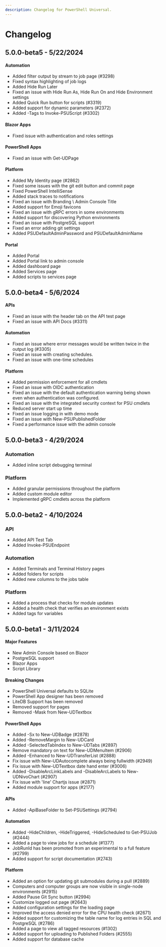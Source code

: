 ```yaml
---
description: Changelog for PowerShell Universal.
---
```


# Changelog

## 5.0.0-beta5 - 5/22/2024

#### Automation

* Added filter output by stream to job page (#3298)
* Fixed syntax highlighting of job logs
* Added Hide Run Later
* Fixed an issue with Hide Run As, Hide Run On and Hide Environment settings
* Added Quick Run button for scripts (#3319)
* Added support for dynamic parameters (#2372)
* Added -Tags to Invoke-PSUScript (#3302)

#### Blazor Apps

* Fixed issue with authentication and roles settings

#### PowerShell Apps

* Fixed an issue with Get-UDPage

#### Platform

* Added My Identity page (#2862)
* Fixed some issues with the git edit button and commit page
* Fixed PowerShell IntelliSense
* Added stack traces to notifications
* Fixed an issue with Branding \ Admin Console Title
* Added support for Emoji favicons
* Fixed an issue with gRPC errors in some environments
* Added support for discovering Python environments
* Fixed an issue with PostgreSQL support
* Fixed an error adding git settings
* Added PSUDefaultAdminPassword and PSUDefaultAdminName

#### Portal

* Added Portal
* Added Portal link to admin console
* Added dashboard page
* Added Services page
* Added scripts to services page

## 5.0.0-beta4 - 5/6/2024

#### APIs

* Fixed an issue with the header tab on the API test page
* Fixed an issue with API Docs (#3311)

#### Automation

* Fixed an issue where error messages would be written twice in the output log (#3305)
* Fixed an issue with creating schedules.
* Fixed an issue with one-time schedules

#### Platform

* Added permission enforcement for all cmdlets
* Fixed an issue with OIDC authentication
* Fixed an issue with the default authentication warning being shown even when authentication was configured.
* Fixed an issue with the integrated security context for PSU cmdlets
* Reduced server start up time
* Fixed an issue logging in with demo mode
* Fixed an issue with New-PSUPublishedFolder
* Fixed a performance issue with the admin console

## 5.0.0-beta3 - 4/29/2024

### Automation

* Added inline script debugging terminal

### Platform

* Added granular permissions throughout the platform
* Added custom module editor
* Implemented gRPC cmdlets across the platform

## 5.0.0-beta2 - 4/10/2024

### API

* Added API Test Tab
* Added Invoke-PSUEndpoint

### Automation

* Added Terminals and Terminal History pages
* Added folders for scripts
* Added new columns to the jobs table

### Platform

* Added a process that checks for module updates
* Added a health check that verifies an environment exists
* Added tags for variables

## 5.0.0-beta1 - 3/11/2024

#### Major Features

* New Admin Console based on Blazor
* PostgreSQL support
* Blazor Apps
* Script Library

#### Breaking Changes

* PowerShell Universal defaults to SQLite
* PowerShell App designer has been removed
* LiteDB Support has been removed
* Removed support for pages
* Removed -Mask from New-UDTextbox

#### PowerShell Apps

* Added -Sx to New-UDBadge (#2878)
* Added -RemoveMargin to New-UDCard
* Added -SelectedTabIndex to New-UDTabs (#2897)
* Remove mandatory on text for New-UDMenuItem (#2906)
* Added -Enhanced to New-UDTransferList (#2888)
* Fix issue with New-UDAutocomplete always being fullwidth (#2949)
* Fix issue with New-UDTextbox date hand enter (#3006)
* Added -DisableArcLinkLabels and -DisableArcLabels to New-UDNivoChart (#2907)
* Fix issue with 'line' Chartjs issue (#2871)
* Added module support for apps (#2177)

#### APIs

* Added -ApiBaseFolder to Set-PSUSettings (#2794)

#### Automation

* Added -HideChildren, -HideTriggered, -HideScheduled to Get-PSUJob (#2444)
* Added a page to view jobs for a schedule (#1377)
* JobRunId has been promoted from an experimental to a full feature (#2799)
* Added support for script documentation (#2743)

#### Platform

* Added an option for updating git submodules during a pull (#2889)
* Computers and computer groups are now visible in single-node environments (#2915)
* Added Pause Git Sync button (#2994)
* Customize logged out page (#2643)
* Added configuration settings for the loading page
* Improved the access denied error for the CPU health check (#2671)
* Added support for customizing the table name for log entries in SQL and PostgreSQL (#2786)
* Added a page to view all tagged resources (#1302)
* Added support for uploading to Published Folders (#2555)
* Added support for database cache
